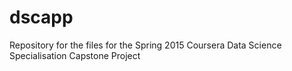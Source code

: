 # dscapp
Repository for the files for the Spring 2015 Coursera Data Science Specialisation Capstone Project
